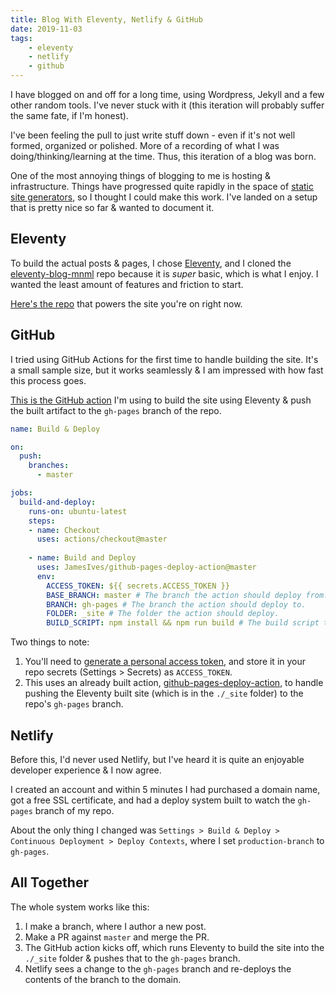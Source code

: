 ```yaml
---
title: Blog With Eleventy, Netlify & GitHub
date: 2019-11-03
tags:
    - eleventy
    - netlify
    - github
---
```


I have blogged on and off for a long time, using Wordpress, Jekyll and a few other random tools. I've never stuck with it (this iteration will probably suffer the same fate, if I'm honest).

I've been feeling the pull to just write stuff down - even if it's not well formed, organized or polished. More of a recording of what I was doing/thinking/learning at the time. Thus, this iteration of a blog was born.

One of the most annoying things of blogging to me is hosting & infrastructure. Things have progressed quite rapidly in the space of [static site generators](https://www.staticgen.com/), so I thought I could make this work. I've landed on a setup that is pretty nice so far & wanted to document it. 

## Eleventy
To build the actual posts & pages, I chose [Eleventy](https://www.11ty.io/), and I cloned the [eleventy-blog-mnml](https://github.com/arpitbatra123/eleventy-blog-mnml) repo because it is _super_ basic, which is what I enjoy. I wanted the least amount of features and friction to start.

[Here's the repo](https://github.com/damonbauer/site) that powers the site you're on right now.

## GitHub
I tried using GitHub Actions for the first time to handle building the site. It's a small sample size, but it works seamlessly & I am impressed with how fast this process goes.

[This is the GitHub action](https://github.com/damonbauer/site/blob/master/.github/workflows/build-deploy.yml) I'm using to build the site using Eleventy & push the built artifact to the `gh-pages` branch of the repo.

```yaml
name: Build & Deploy

on:
  push:
    branches:
      - master

jobs:
  build-and-deploy:
    runs-on: ubuntu-latest
    steps:
    - name: Checkout
      uses: actions/checkout@master
      
    - name: Build and Deploy
      uses: JamesIves/github-pages-deploy-action@master
      env:
        ACCESS_TOKEN: ${{ secrets.ACCESS_TOKEN }}
        BASE_BRANCH: master # The branch the action should deploy from.
        BRANCH: gh-pages # The branch the action should deploy to.
        FOLDER: _site # The folder the action should deploy.
        BUILD_SCRIPT: npm install && npm run build # The build script the action should run prior to deploying.
```

Two things to note:

1. You'll need to [generate a personal access token](https://help.github.com/en/github/authenticating-to-github/creating-a-personal-access-token-for-the-command-line#creating-a-token), and store it in your repo secrets (Settings > Secrets) as `ACCESS_TOKEN`.
2. This uses an already built action, [github-pages-deploy-action](https://github.com/JamesIves/github-pages-deploy-action), to handle pushing the Eleventy built site (which is in the `./_site` folder) to the repo's `gh-pages` branch.

## Netlify
Before this, I'd never used Netlify, but I've heard it is quite an enjoyable developer experience & I now agree.

I created an account and within 5 minutes I had purchased a domain name, got a free SSL certificate, and had a deploy system built to watch the `gh-pages` branch of my repo.

About the only thing I changed was `Settings > Build & Deploy > Continuous Deployment > Deploy Contexts`, where I set `production-branch` to `gh-pages`.

## All Together
The whole system works like this:

1. I make a branch, where I author a new post.
2. Make a PR against `master` and merge the PR.
3. The GitHub action kicks off, which runs Eleventy to build the site into the `./_site` folder & pushes that to the `gh-pages` branch.
4. Netlify sees a change to the `gh-pages` branch and re-deploys the contents of the branch to the domain.
